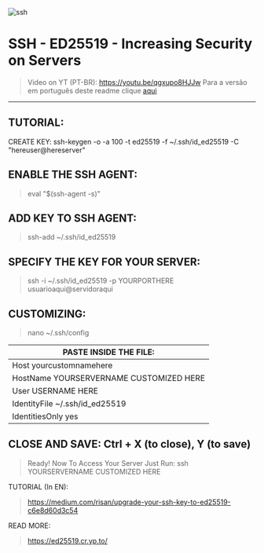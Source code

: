 ![ssh](https://user-images.githubusercontent.com/86272521/187820053-3978fbc1-f756-4c10-b790-5f3e3bf1dde5.png)

# SSH - ED25519 - Increasing Security on Servers
> Video on YT (PT-BR): https://youtu.be/qgxupo8HJJw
> Para a versão em português deste readme clique [aqui](https://github.com/cristiancmoises/tutorialssh/blob/main/LEIAME.md)
---------
TUTORIAL:
---------
CREATE KEY:
ssh-keygen -o -a 100 -t ed25519 -f ~/.ssh/id_ed25519 -C "hereuser@hereserver"

ENABLE THE SSH AGENT:
----------------------
>eval "$(ssh-agent -s)"

ADD KEY TO SSH AGENT:
-------------------------------
>ssh-add ~/.ssh/id_ed25519

SPECIFY THE KEY FOR YOUR SERVER:
---------------------------------------
>ssh -i ~/.ssh/id_ed25519 -p YOURPORTHERE usuarioaqui@servidoraqui

CUSTOMIZING:
--------------
>nano ~/.ssh/config

| PASTE INSIDE THE FILE: |
|---|
| Host yourcustomnamehere  |
| HostName YOURSERVERNAME CUSTOMIZED HERE  |
| User USERNAME HERE  |
| IdentityFile ~/.ssh/id_ed25519  |
| IdentitiesOnly yes  |

 

CLOSE AND SAVE: Ctrl + X (to close), Y (to save)
--------------------------------------------------
>Ready!
Now To Access Your Server Just Run: ssh YOURSERVERNAME CUSTOMIZED HERE

TUTORIAL (In EN):
>https://medium.com/risan/upgrade-your-ssh-key-to-ed25519-c6e8d60d3c54

READ MORE:
>https://ed25519.cr.yp.to/


